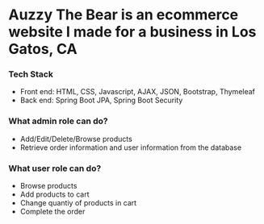 # Auzzy The Bear is an ecommerce website I made for a business in Los Gatos, CA

### Tech Stack
- Front end: HTML, CSS, Javascript, AJAX, JSON, Bootstrap, Thymeleaf
- Back end: Spring Boot JPA, Spring Boot Security

### What admin role can do?
- Add/Edit/Delete/Browse products
- Retrieve order information and user information from the database

### What user role can do?
- Browse products 
- Add products to cart
- Change quantiy of products in cart
- Complete the order


